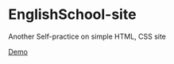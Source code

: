 # EnglishSchool-site
Another Self-practice on simple HTML, CSS site

[Demo](https://mizonov-iv.github.io/EnglishSchool-site/)
